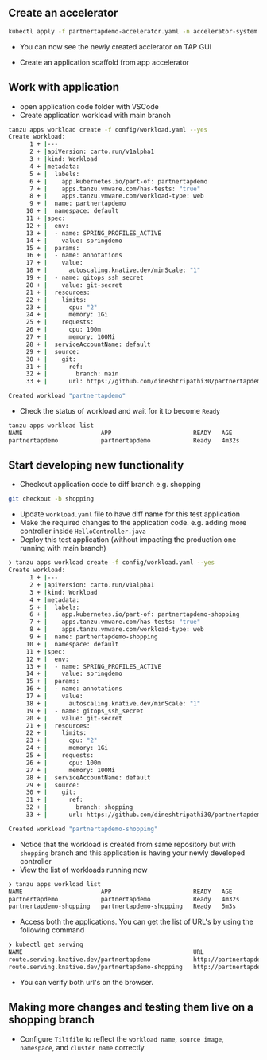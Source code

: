 ## Create an accelerator
```sh
kubectl apply -f partnertapdemo-accelerator.yaml -n accelerator-system
```

* You can now see the newly created acclerator on TAP GUI

* Create an application scaffold from app accelerator

## Work with application
- open application code folder with VSCode
- Create application workload with main branch
```sh
tanzu apps workload create -f config/workload.yaml --yes
Create workload:
      1 + |---
      2 + |apiVersion: carto.run/v1alpha1
      3 + |kind: Workload
      4 + |metadata:
      5 + |  labels:
      6 + |    app.kubernetes.io/part-of: partnertapdemo
      7 + |    apps.tanzu.vmware.com/has-tests: "true"
      8 + |    apps.tanzu.vmware.com/workload-type: web
      9 + |  name: partnertapdemo
     10 + |  namespace: default
     11 + |spec:
     12 + |  env:
     13 + |  - name: SPRING_PROFILES_ACTIVE
     14 + |    value: springdemo
     15 + |  params:
     16 + |  - name: annotations
     17 + |    value:
     18 + |      autoscaling.knative.dev/minScale: "1"
     19 + |  - name: gitops_ssh_secret
     20 + |    value: git-secret
     21 + |  resources:
     22 + |    limits:
     23 + |      cpu: "2"
     24 + |      memory: 1Gi
     25 + |    requests:
     26 + |      cpu: 100m
     27 + |      memory: 100Mi
     28 + |  serviceAccountName: default
     29 + |  source:
     30 + |    git:
     31 + |      ref:
     32 + |        branch: main
     33 + |      url: https://github.com/dineshtripathi30/partnertapdemo

Created workload "partnertapdemo"
```
- Check the status of workload and wait for it to become `Ready`
```sh
tanzu apps workload list
NAME                      APP                       READY   AGE
partnertapdemo            partnertapdemo            Ready   4m32s
```

## Start developing new functionality 
- Checkout application code to diff branch e.g. shopping
```sh
git checkout -b shopping
```
- Update `workload.yaml` file to have diff name for this test application
- Make the required changes to the application code. e.g. adding more controller inside `HelloController.java`    
- Deploy this test application (without impacting the production one running with main branch)
```sh
❯ tanzu apps workload create -f config/workload.yaml --yes
Create workload:
      1 + |---
      2 + |apiVersion: carto.run/v1alpha1
      3 + |kind: Workload
      4 + |metadata:
      5 + |  labels:
      6 + |    app.kubernetes.io/part-of: partnertapdemo-shopping
      7 + |    apps.tanzu.vmware.com/has-tests: "true"
      8 + |    apps.tanzu.vmware.com/workload-type: web
      9 + |  name: partnertapdemo-shopping
     10 + |  namespace: default
     11 + |spec:
     12 + |  env:
     13 + |  - name: SPRING_PROFILES_ACTIVE
     14 + |    value: springdemo
     15 + |  params:
     16 + |  - name: annotations
     17 + |    value:
     18 + |      autoscaling.knative.dev/minScale: "1"
     19 + |  - name: gitops_ssh_secret
     20 + |    value: git-secret
     21 + |  resources:
     22 + |    limits:
     23 + |      cpu: "2"
     24 + |      memory: 1Gi
     25 + |    requests:
     26 + |      cpu: 100m
     27 + |      memory: 100Mi
     28 + |  serviceAccountName: default
     29 + |  source:
     30 + |    git:
     31 + |      ref:
     32 + |        branch: shopping
     33 + |      url: https://github.com/dineshtripathi30/partnertapdemo

Created workload "partnertapdemo-shopping"
```
- Notice that the workload is created from same repository but with `shopping` branch and this application is having your newly developed controller
- View the list of workloads running now
```sh
❯ tanzu apps workload list
NAME                      APP                       READY   AGE
partnertapdemo            partnertapdemo            Ready   4m32s
partnertapdemo-shopping   partnertapdemo-shopping   Ready   5m3s
```
- Access both the applications. You can get the list of URL's by using the following command
```sh
❯ kubectl get serving
NAME                                                URL                                                                 READY   REASON
route.serving.knative.dev/partnertapdemo            http://partnertapdemo.default.tap11.tanzupartnerdemo.com            True    
route.serving.knative.dev/partnertapdemo-shopping   http://partnertapdemo-shopping.default.tap11.tanzupartnerdemo.com   True    
```
- You can verify both url's on the browser.

## Making more changes and testing them live on a shopping branch
- Configure `Tiltfile` to reflect the `workload name`, `source image`, `namespace`, and `cluster name` correctly